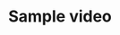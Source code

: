 ---
layout: page
title: "Sample video"

spotlight:
  imgDir: /img/spotlight/home
  imgAlt: "Triple D : Design, Develop, Deploy"
  logoAnimation: true
  video: true
  videoFile: /files/electric.mp4

intro:
  text: Triple D is a belgian software development company founded by and consisting entirely out of veteran software engineers. It is a small, completely independent company with very highly skilled, experienced and opinionated software engineers with a clear vision how to develop software successfully.

services:
  - name: Team as a service
    imgPath: /img/team.svg
    imgAlt: Team
    color: red
  - name: Reinforcement
    imgPath: /img/reinforcement.svg
    imgAlt: Reinforcement
    color: green
  - name: Trainings and workshops
    imgPath: /img/training.svg
    imgAlt: Training
    color: blue
    
about-us:
  column1Title: Who are we
  column1Text: We founded Triple D from our passion for software development. "We" are a group of veteran software engineers with the aim of having a *larger, positive impact* on the belgian software industry.
  column2Title: What drives us
  column2Text: Our main motivation is delivering high quality, rock SOLID and well designed software. We want to create products that will fit your needs and that will pay off your investments for years to come. *A challenging job well done, that is what we aim for.*

testimonials:
  - quote: quote1
    person: person1
  - quote: quote2
    person: person2
  - quote: quote3
  - quote: quote4
    person: person4
  - quote: quote5
    person: person5
  
footer:
  If you could use our help, let us know. Our normal base of operation in Belgium is Ghent, Antwerp, Brussels triangle. <br>But we are open to any interesting proposals. Contact us!
---